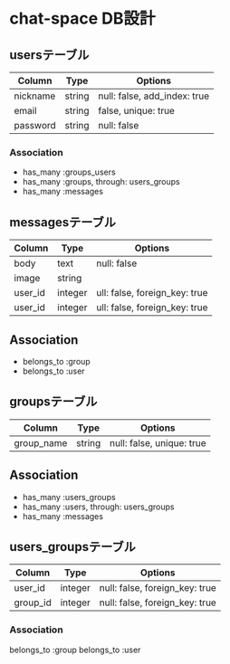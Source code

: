 # chat-space DB設計
## usersテーブル
|Column|Type|Options|
|------|----|-------|
|nickname|string|null: false, add_index: true|
|email|string|false, unique: true|
|password|string|null: false|
### Association
- has_many :groups_users
- has_many :groups, through: users_groups
- has_many :messages

## messagesテーブル
|Column|Type|Options|
|------|----|-------|
|body|text|null: false|
|image|string||
|user_id|integer|ull: false, foreign_key: true|
|user_id|integer|ull: false, foreign_key: true|
## Association
- belongs_to :group
- belongs_to :user

## groupsテーブル
|Column|Type|Options|
|------|----|-------|
|group_name|string|null: false, unique: true|
## Association
- has_many :users_groups
- has_many :users, through: users_groups
- has_many :messages

## users_groupsテーブル
|Column|Type|Options|
|------|----|-------|
|user_id|integer|null: false, foreign_key: true|
|group_id|integer|null: false, foreign_key: true|

### Association
belongs_to :group
belongs_to :user